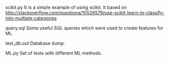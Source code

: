 scikit.py
It is a simple example of using scikit. It based on http://stackoverflow.com/questions/10526579/use-scikit-learn-to-classify-into-multiple-categories

query.sql
Some useful SQL queries which were used to create features for ML.

test_db.out
Database dump.

ML.py
Set of tests with different ML methods.
